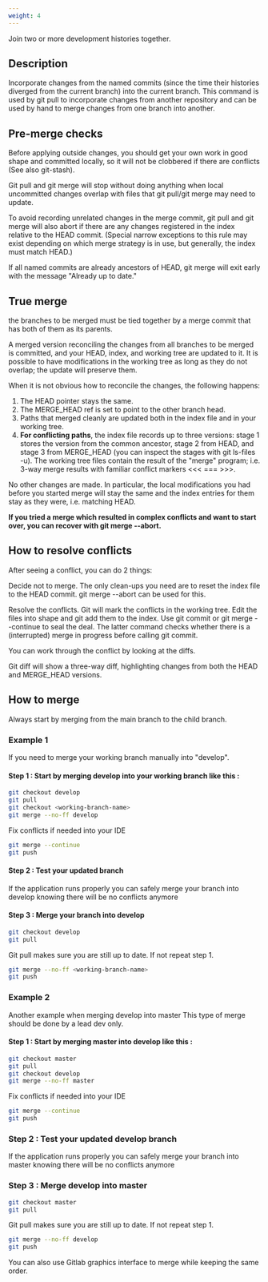 ```yaml
---
weight: 4
---
```


Join two or more development histories together.

## Description

Incorporate changes from the named commits (since the time their histories diverged from the current branch) into the current branch. This command is used by git pull to incorporate changes from another repository and can be used by hand to merge changes from one branch into another.

## Pre-merge checks

Before applying outside changes, you should get your own work in good shape and committed locally, so it will not be clobbered if there are conflicts (See also git-stash). 

Git pull and git merge will stop without doing anything when local uncommitted changes overlap with files that git pull/git merge may need to update.

To avoid recording unrelated changes in the merge commit, git pull and git merge will also abort if there are any changes registered in the index relative to the HEAD commit. (Special narrow exceptions to this rule may exist depending on which merge strategy is in use, but generally, the index must match HEAD.)

If all named commits are already ancestors of HEAD, git merge will exit early with the message "Already up to date."

## True merge

the branches to be merged must be tied together by a merge commit that has both of them as its parents.

A merged version reconciling the changes from all branches to be merged is committed, and your HEAD, index, and working tree are updated to it. It is possible to have modifications in the working tree as long as they do not overlap; the update will preserve them.

When it is not obvious how to reconcile the changes, the following happens:

1. The HEAD pointer stays the same.
2. The MERGE_HEAD ref is set to point to the other branch head.
3. Paths that merged cleanly are updated both in the index file and in your working tree.
4. **For conflicting paths**, the index file records up to three versions: stage 1 stores the version from the common ancestor, stage 2 from HEAD, and stage 3 from MERGE_HEAD (you can inspect the stages with git ls-files -u). The working tree files contain the result of the "merge" program; i.e. 3-way merge results with familiar conflict markers <<< === >>>.

No other changes are made. In particular, the local modifications you had before you started merge will stay the same and the index entries for them stay as they were, i.e. matching HEAD.

**If you tried a merge which resulted in complex conflicts and want to start over, you can recover with git merge --abort.**

## How to resolve conflicts

After seeing a conflict, you can do 2 things:

Decide not to merge. The only clean-ups you need are to reset the index file to the HEAD commit. git merge --abort can be used for this.

Resolve the conflicts. Git will mark the conflicts in the working tree. Edit the files into shape and git add them to the index. Use git commit or git merge --continue to seal the deal. The latter command checks whether there is a (interrupted) merge in progress before calling git commit.

You can work through the conflict by looking at the diffs.

Git diff will show a three-way diff, highlighting changes from both the HEAD and MERGE_HEAD versions.

## How to merge

Always start by merging from the main branch to the child branch.

### Example 1

If you need to merge your working branch manually into "develop".

#### Step 1 : Start by merging develop into your working branch like this : 

```bash
git checkout develop
git pull
git checkout <working-branch-name>
git merge --no-ff develop
```
Fix conflicts if needed into your IDE

```bash
git merge --continue
git push
```

#### Step 2 : Test your updated branch 

If the application runs properly you can safely merge your branch into develop knowing there will be no conflicts anymore

#### Step 3 : Merge your branch into develop

```bash
git checkout develop
git pull 
```

Git pull makes sure you are still up to date. If not repeat step 1.

```bash
git merge --no-ff <working-branch-name>
git push
```

### Example 2

Another example when merging develop into master
This type of merge should be done by a lead dev only.

#### Step 1 : Start by merging master into develop like this : 

```bash
git checkout master
git pull
git checkout develop
git merge --no-ff master
```
Fix conflicts if needed into your IDE

```bash
git merge --continue
git push
```

### Step 2 : Test your updated develop branch 

If the application runs properly you can safely merge your branch into master knowing there will be no conflicts anymore

### Step 3 : Merge develop into master

```bash
git checkout master
git pull 
```

Git pull makes sure you are still up to date. If not repeat step 1.

```bash
git merge --no-ff develop
git push
```

You can also use Gitlab graphics interface to merge while keeping the same order.



